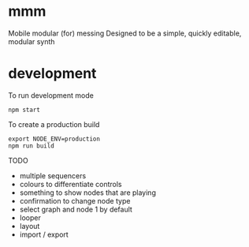 # mmm
Mobile modular (for) messing
Designed to be a simple, quickly editable, modular synth

# development
To run development mode
```
npm start
```
To create a production build
```
export NODE_ENV=production
npm run build
```


TODO
- multiple sequencers
- colours to differentiate controls
- something to show nodes that are playing
- confirmation to change node type
- select graph and node 1 by default
- looper
- layout
- import / export
